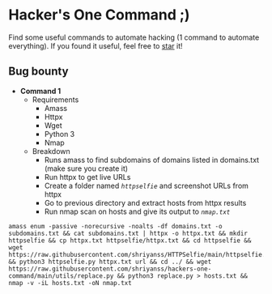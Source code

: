 # Hacker's One Command ;)
Find some useful commands to automate hacking (1 command to automate everything). If you found it useful, feel free to [star](https://docs.github.com/en/get-started/exploring-projects-on-github/saving-repositories-with-stars) it!

## Bug bounty
- **Command 1**
  - Requirements
    - Amass
    - Httpx
    - Wget
    - Python 3
    - Nmap
  - Breakdown
    - Runs amass to find subdomains of domains listed in domains.txt (make sure you create it)
    - Run httpx to get live URLs
    - Create a folder named *`httpselfie`* and screenshot URLs from httpx
    - Go to previous directory and extract hosts from httpx results
    - Run nmap scan on hosts and give its output to *`nmap.txt`*
```
amass enum -passive -norecursive -noalts -df domains.txt -o subdomains.txt && cat subdomains.txt | httpx -o httpx.txt && mkdir httpselfie && cp httpx.txt httpselfie/httpx.txt && cd httpselfie && wget https://raw.githubusercontent.com/shriyanss/HTTPSelfie/main/httpselfie.py && python3 httpselfie.py httpx.txt url && cd ../ && wget https://raw.githubusercontent.com/shriyanss/hackers-one-command/main/utils/replace.py && python3 replace.py > hosts.txt && nmap -v -iL hosts.txt -oN nmap.txt 
```
